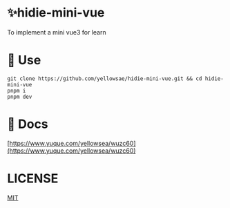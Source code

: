 # ✨hidie-mini-vue

To implement a mini vue3 for learn


# 🎉 Use
```base
git clone https://github.com/yellowsae/hidie-mini-vue.git && cd hidie-mini-vue
pnpm i
pnpm dev
```

# 📃 Docs
[https://www.yuque.com/yellowsea/wuzc60](https://www.yuque.com/yellowsea/wuzc60)


# LICENSE
[MIT](https://opensource.org/licenses/MIT)
